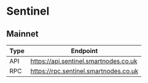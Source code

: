 # Sentinel
## Mainnet
Type | Endpoint
------------ | -------------
API | https://api.sentinel.smartnodes.co.uk
RPC | https://rpc.sentinel.smartnodes.co.uk
